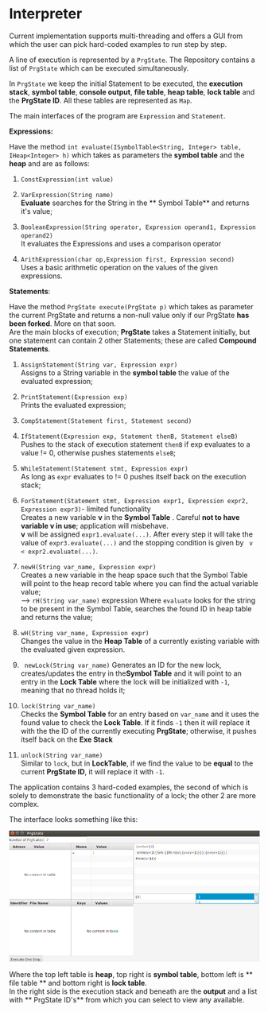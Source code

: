 # Interpreter

Current implementation supports multi-threading and offers a GUI from which the user can pick hard-coded examples to run step by step.

A line of execution is represented by a `PrgState`.
The Repository contains a list of `PrgState` which can be executed simultaneously.

In `PrgState` we keep the initial Statement to be executed, the **execution stack**,  **symbol table**, **console output**, **file table**, **heap table**, **lock table**  and the **PrgState ID**.
All these tables are represented as `Map`.

The main interfaces of the program are `Expression` and `Statement`.

**Expressions:**

Have the method `int evaluate(ISymbolTable<String, Integer> table, IHeap<Integer> h)` which takes as parameters the **symbol table** and the **heap** and are as follows:

1. `ConstExpression(int value)`

2.  `VarExpression(String name)`  
**Evaluate** searches for the String in the ** Symbol Table** and returns it's value;

3. `BooleanExpression(String operator, Expression operand1, Expression operand2)`  
It evaluates the Expressions and uses a comparison operator 

4. `ArithExpression(char op,Expression first, Expression second)`  
Uses a basic arithmetic operation on the values of the given expressions.

**Statements**:

Have the method `PrgState execute(PrgState p)` which takes as parameter the current PrgState and returns a non-null value only if our PrgState **has been forked**. More on that soon.  
Are the main blocks of execution;  **PrgState** takes a Statement initially, but one statement can contain 2 other Statements; these are called **Compound Statements**.

1. `AssignStatement(String var, Expression expr)`  
Assigns to a String variable in the **symbol table** the value of the evaluated expression;

2. `PrintStatement(Expression exp)`  
Prints the evaluated expression;

1. `CompStatement(Statement first, Statement second)`

1. `IfStatement(Expression exp, Statement thenB, Statement elseB)`  
Pushes to the stack of execution statement `thenB` if exp evaluates to a value  != 0, otherwise pushes statements `elseB`;

4. `WhileStatement(Statement stmt, Expression expr)`  
As long as `expr` evaluates to != 0 pushes itself back on the execution stack;

5. `ForStatement(Statement stmt, Expression expr1, Expression expr2, Expression expr3)`-  limited functionality  
Creates a new variable **v** in the **Symbol Table** . Careful **not to have variable v in use**; application will misbehave.  
**v** will be assigned `expr1.evaluate(...)`. After every step it will take the value of `expr3.evaluate(...)` and the stopping condition is given by ` v < expr2.evaluate(...)`.
5. `newH(String var_name, Expression expr)`  
Creates a new variable in the heap space such that the Symbol Table will point to the heap record table where you can find the actual variable value;  
--> `rH(String var_name)` expression
Where `evaluate` looks for the string to be present in the Symbol Table, searches the found ID in heap table and returns the value; 

6. `wH(String var_name, Expression expr) `  
Changes the value in the **Heap Table** of a currently existing variable with the evaluated given expression.

7. ` newLock(String var_name)`
Generates an ID for the new lock, creates/updates the entry in the**Symbol Table** and it will point to an entry in the **Lock Table** where the lock will be initialized with `-1`, meaning that no thread holds it;

8. `lock(String var_name)`  
Checks the **Symbol Table** for an entry based on `var_name` and it uses the found value to check the **Lock Table**. If it finds `-1` then it will replace it with the the ID of the currently executing **PrgState**; otherwise, it pushes itself back on the **Exe Stack**

9. `unlock(String var_name)`  
Similar to `lock`, but in **LockTable**, if we find the value to be **equal** to the current **PrgState ID**, it will replace it with `-1`.


The application contains 3 hard-coded examples, the second of which is solely to demonstrate the basic functionality of a lock; the other 2 are more complex.

The interface looks something like this:

![interface](https://github.com/robyerts/Interpreter/blob/master/Screenshot%20from%202017-03-05%2013-28-47.png?raw=true)	

Where the top left table is **heap**, top right is **symbol table**, bottom left is ** file table ** and bottom right is **lock table**.  
In the right side is the execution stack and  beneath are the **output** and a list with ** PrgState ID's** from which you can select to view any available.
